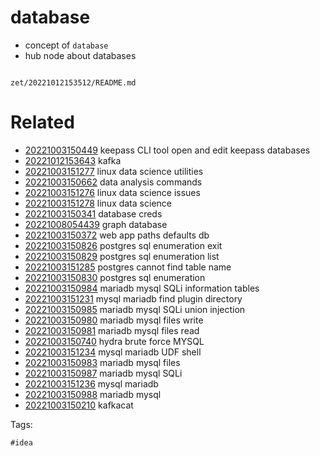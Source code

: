 # database

- concept of `database`
- hub node about databases

```
```

` zet/20221012153512/README.md `

# Related

- [20221003150449](/zet/20221003150449/README.md) keepass CLI tool open and edit keepass databases
- [20221012153643](/zet/20221012153643/README.md) kafka
- [20221003151277](/zet/20221003151277/README.md) linux data science utilities
- [20221003150662](/zet/20221003150662/README.md) data analysis commands
- [20221003151276](/zet/20221003151276/README.md) linux data science issues
- [20221003151278](/zet/20221003151278/README.md) linux data science
- [20221003150341](/zet/20221003150341/README.md) database creds
- [20221008054439](/zet/20221008054439/README.md) graph database
- [20221003150372](/zet/20221003150372/README.md) web app paths defaults db
- [20221003150826](/zet/20221003150826/README.md) postgres sql enumeration exit
- [20221003150829](/zet/20221003150829/README.md) postgres sql enumeration list
- [20221003151285](/zet/20221003151285/README.md) postgres cannot find table name
- [20221003150830](/zet/20221003150830/README.md) postgres sql enumeration
- [20221003150984](/zet/20221003150984/README.md) mariadb mysql SQLi information tables
- [20221003151231](/zet/20221003151231/README.md) mysql mariadb find plugin directory
- [20221003150985](/zet/20221003150985/README.md) mariadb mysql SQLi union injection
- [20221003150980](/zet/20221003150980/README.md) mariadb mysql files write
- [20221003150981](/zet/20221003150981/README.md) mariadb mysql files read
- [20221003150740](/zet/20221003150740/README.md) hydra brute force MYSQL
- [20221003151234](/zet/20221003151234/README.md) mysql mariadb UDF shell
- [20221003150983](/zet/20221003150983/README.md) mariadb mysql files
- [20221003150987](/zet/20221003150987/README.md) mariadb mysql SQLi
- [20221003151236](/zet/20221003151236/README.md) mysql mariadb
- [20221003150988](/zet/20221003150988/README.md) mariadb mysql
- [20221003150210](/zet/20221003150210/README.md) kafkacat

Tags:

    #idea
